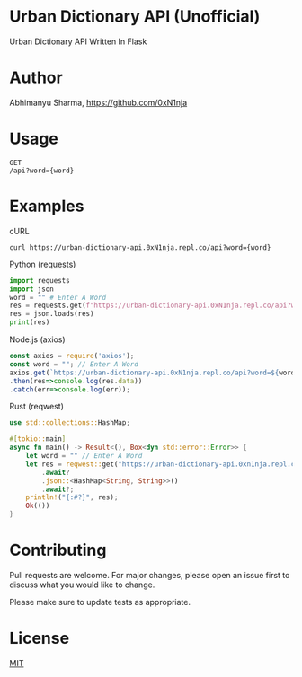 # Urban Dictionary API (Unofficial)
Urban Dictionary API Written In Flask

# Author
Abhimanyu Sharma, https://github.com/0xN1nja

# Usage
```
GET
/api?word={word}
```
# Examples
cURL
```
curl https://urban-dictionary-api.0xN1nja.repl.co/api?word={word}
```
Python (requests)
```python
import requests
import json
word = "" # Enter A Word
res = requests.get(f"https://urban-dictionary-api.0xN1nja.repl.co/api?word={word}").content
res = json.loads(res)
print(res)
```
Node.js (axios)
```typescript
const axios = require('axios');
const word = ""; // Enter A Word
axios.get(`https://urban-dictionary-api.0xN1nja.repl.co/api?word=${word}`)
.then(res=>console.log(res.data))
.catch(err=>console.log(err));
```
Rust (reqwest)
```rust
use std::collections::HashMap;

#[tokio::main]
async fn main() -> Result<(), Box<dyn std::error::Error>> {
    let word = "" // Enter A Word
    let res = reqwest::get("https://urban-dictionary-api.0xn1nja.repl.co/api?word={:?}",word)
        .await?
        .json::<HashMap<String, String>>()
        .await?;
    println!("{:#?}", res);
    Ok(())
}
```
# Contributing
Pull requests are welcome. For major changes, please open an issue first to discuss what you would like to change.

Please make sure to update tests as appropriate.

# License
[MIT](https://github.com/0xN1nja/Urban-Dictionary-API-Unofficial/blob/master/LICENCE.txt)